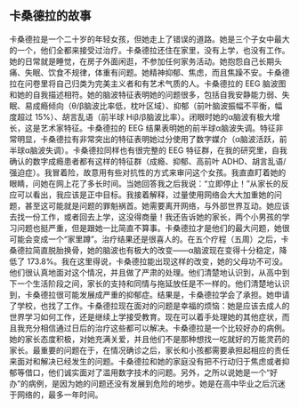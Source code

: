 ## 卡桑德拉的故事

卡桑德拉是一个二十岁的年轻女孩，但她走上了错误的道路。她是三个子女中最大的一个，他们全都来接受过治疗。卡桑德拉还住在家里，没有上学，也没有工作。她的日常就是睡觉，在房子外面闲逛，不参加任何家务活动。她抱怨自己长期头痛、失眠、饮食不规律，体重有问题。她精神抑郁、焦虑，而且焦躁不安。卡桑德拉在问卷里将自己归类为完美主义者和有艺术气质的人。卡桑德拉的 EEG 脑波图和她的自我描述相符。她的脑波特征表明她的问题很多，包括自我安静能力弱、失眠、易成瘾倾向（θ/β脑波比率低，枕叶区域）、抑郁（前叶脑波振幅不平衡，幅度超过 15%）、胡言乱语（前半球 Hiβ/β脑波比率）。闭眼时她的α脑波有极大增长，这是艺术家特征。卡桑德拉的 EEG 结果表明她的前半球α脑波失调。特征非常明显，卡桑德拉有非常突出的特征表明她过分使用了数字媒介（α脑波活跃，前半球α脑波失调）。卡桑德拉同样也有很完整的 EEG 特征群，在我的研究里，自我确认的数字成瘾患者都有这样的特征群（成瘾、抑郁、高前叶 ADHD、胡言乱语/强迫症）。我冒着险，故意用有些对抗性的方式来审问这个女孩。我直直盯着她的眼睛，问她在网上花了多长时间。当她回答我之后我说：“立即停止！”从家长的反应可以看出，我应该是正中目标。我接着解释，过量使用网络会大大加重她的问题，甚至这可能就是问题的罪魁祸首。她需要离开网络，与外部世界互动。她应该去找一份工作，或者回去上学，这没得商量！我还告诉她的家长，两个小男孩的学习问题也挺严重，但是跟她一比简直不算事。卡桑德拉才是他们的最大问题，她很可能会变成一个“家里蹲”。治疗结果还是很喜人的。在五个疗程（五周）之后，卡桑德拉简直脱胎换骨，她的脑波也有极大的改变——α脑波现在变得十分稳定，降低了 173.8%。我在这里得说，卡桑德拉能出现这样的改变，她的父母功不可没。他们很认真地面对这个情况，并且做了严肃的处理。他们清楚地认识到，从高中到下一个生活阶段之间，家长的支持和同情与拖延放任是不一样的。他们清楚地认识到，卡桑德拉很可能发展成严重的抑郁症。结果是，卡桑德拉学会了承担。她申请了学校，也找了工作。卡桑德拉现在面对的问题是幸福的烦恼：她是应该去成人的世界学习如何工作，还是继续上学接受教育。现在可以着手处理她的其他症状，而且我充分相信通过日后的治疗这些都可以解决。卡桑德拉是一个比较好办的病例。她的家长态度积极，对她充满关爱，并且他们不是那种想找一吃就好的万能灵药的家长。最重要的问题在于，在情况确诊之后，家长和小孩都需要承担起相应的责任来面对和解决已经发生的问题。卡桑德拉和她的家庭没有把不行动归于焦虑或者抑郁等借口，他们诚实面对了滥用数字技术的问题。另外，之所以说她是一个“好办”的病例，是因为她的问题还没有发展到危险的地步。她是在高中毕业之后沉迷于网络的，最多一年时间。<span id="part0061.html"></span>